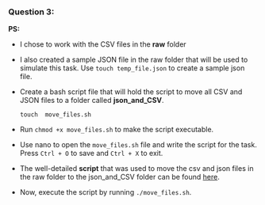 ### Question 3:
**PS:** 

* I chose to work with the CSV files in the **raw** folder

* I also created a sample JSON file in the raw folder that will be used to simulate this task. Use `touch temp_file.json` to create a sample json file.

* Create a bash script file that will hold the script to move all CSV and JSON files to a folder called **json_and_CSV**.

    `touch  move_files.sh`

* Run `chmod +x move_files.sh` to make the script executable.

* Use nano to open the `move_files.sh` file and write the script for the task. Press `Ctrl + O` to save and `Ctrl + X` to exit. 

* The well-detailed **script** that was used to move the csv and json files in the raw folder to the json_and_CSV folder can be found [here](https://github.com/Chisomnwa/CDE_Linux_Git_Assignment/blob/solution_branch/Scripts/Bash/move_json_and_csv.sh).

* Now, execute the script by running `./move_files.sh`.